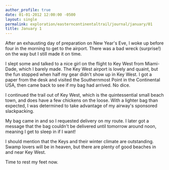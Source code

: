 ```yaml
---
author_profile: true
date: 01-01-2012 12:00:00 -0500
layout: single
permalink: exploration/easterncontinentaltrail/journal/january/01
title: January 1
---
```

After an exhausting day of preparation on New Year's Eve, I woke up before four in the morning to get to the airport. There was a bad wreck (surprise!) on the way but I still made it on time.

I slept some and talked to a nice girl on the flight to Key West from Miami-Dade, which I barely made. The Key West airport is lovely and quaint, but the fun stopped when half my gear didn't show up in Key West. I got a paper from the desk and visited the Southernmost Point in the Continental USA, then came back to see if my bag had arrived. No dice.

I continued the trail out of Key West, which is the quintessential small beach town, and does have a few chickens on the loose. With a lighter bag than expected, I was determined to take advantage of my airway's sponsored slackpacking.

My bag came in and so I requested delivery on my route. I later got a message that the bag couldn't be delivered until tomorrow around noon, meaning I get to sleep in if I want!

I should mention that the Keys and their winter climate are outstanding. Swamp lovers will be in heaven, but there are plenty of good beaches in and near Key West.

Time to rest my feet now.